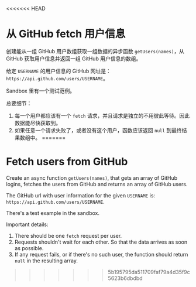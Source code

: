 <<<<<<< HEAD
# 从 GitHub fetch 用户信息

创建能从一组 GitHub 用户数组获取一组数据的异步函数 `getUsers(names)`，从 GitHub 获取用户信息并返回一组 GitHub 用户信息的数组。

给定 `USERNAME` 的用户信息的 GitHub 网址是：`https://api.github.com/users/USERNAME`。

Sandbox 里有一个测试范例。

总要细节：

1. 每一个用户都应该有一个 `fetch` 请求，并且请求是独立的不用彼此等待。因此数据能尽快获取到。
2. 如果任意一个请求失败了，或者没有这个用户，函数应该返回 `null` 到最终结果数组中。
=======
# Fetch users from GitHub

Create an async function `getUsers(names)`, that gets an array of GitHub logins, fetches the users from GitHub and returns an array of GitHub users.

The GitHub url with user information for the given `USERNAME` is: `https://api.github.com/users/USERNAME`.

There's a test example in the sandbox.

Important details:

1. There should be one `fetch` request per user.
2. Requests shouldn't wait for each other. So that the data arrives as soon as possible.
3. If any request fails, or if there's no such user, the function should return `null` in the resulting array.
>>>>>>> 5b195795da511709faf79a4d35f9c5623b6dbdbd

